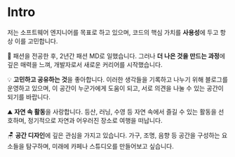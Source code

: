 # Intro

저는 소프트웨어 엔지니어를 목표로 하고 있으며, 코드의 핵심 가치를 **사용성**에 두고 항상 이를 고민합니다.

👔 패션을 전공한 후, 2년간 패션 MD로 일했습니다. 그러나 **더 나은 것을 만드는 과정**에 깊은 매력을 느껴, 개발자로서 새로운 커리어를 시작했습니다.

💡 **고민하고 공유하는 것**을 좋아합니다. 이러한 생각들을 기록하고 나누기 위해 블로그를 운영하고 있으며, 이 공간이 누군가에게 도움이 되고, 서로 의견을 나눌 수 있는 공간이 되기를 바랍니다.

⛰️ **자연 속 활동**을 사랑합니다. 등산, 러닝, 수영 등 자연 속에서 즐길 수 있는 활동을 선호하며, 정기적으로 자연과 어우러진 장소로 여행을 떠납니다.

🪑 **공간 디자인**에 깊은 관심을 가지고 있습니다. 가구, 조명, 음향 등 공간을 구성하는 요소들을 탐구하며, 미래에 카페나 스튜디오를 만들어보고 싶습니다.
